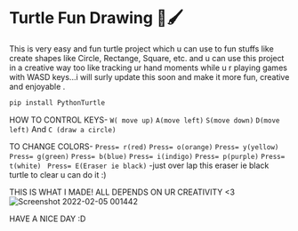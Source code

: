 # Turtle Fun Drawing 🎨🖌️ 
  This is very easy and fun turtle project which u can use to fun stuffs like create shapes like Circle, Rectange, Square, etc. and u can use this project in a creative way too like tracking ur hand moments while u r playing games with WASD keys...i will surly update this soon and make it more fun, creative and enjoyable . 
  ```sh
  pip install PythonTurtle
```
  
 HOW TO CONTROL KEYS- 
  ``W( move up)``
  ``A(move left)``
  ``S(move down)``
  ``D(move left)`` And
  ``C (draw a circle)``
  
 TO CHANGE COLORS- 
``Press= r(red)``
``Press= o(orange)``
``Press= y(yellow)``
``Press= g(green)``
``Press= b(blue)``
``Press= i(indigo)``
``Press= p(purple)``
``Press= t(white) ``
``Press= E(Eraser ie black)``
-just over lap this eraser ie black turtle to clear u can do it :)

THIS IS WHAT I MADE! ALL DEPENDS ON UR CREATIVITY <3
 ![Screenshot 2022-02-05 001442](https://user-images.githubusercontent.com/80751691/152631283-ff92a411-2d80-44e2-8ef9-a30b32c50715.png)
 

HAVE A NICE DAY :D 

